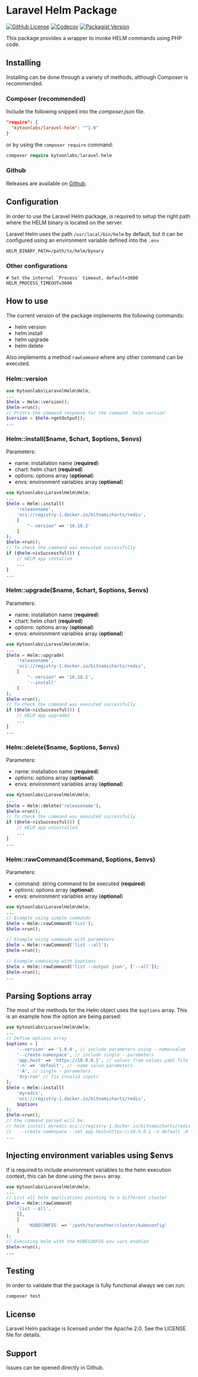 # Laravel Helm Package

[![GitHub License](https://img.shields.io/github/license/kytoonlabs/laravel-helm)](https://github.com/kytoonlabs/laravel-helm/blob/main/LICENSE)
[![Codecov](https://img.shields.io/codecov/c/github/kytoonlabs/laravel-helm)](https://app.codecov.io/gh/kytoonlabs/laravel-helm)
[![Packagist Version](https://img.shields.io/packagist/v/kytoonlabs/laravel-helm)](https://packagist.org/packages/kytoonlabs/laravel-helm)

This package provides a wrapper to invoke HELM commands using PHP code.

## Installing

Installing can be done through a variety of methods, although Composer is recommended.

### Composer (recommended)

Include the following snipped into the *composer.json* file.

```json
"require": {
  "kytoonlabs/laravel-helm": "^1.0"
}
```

or by using the `composer require` command:

```php
composer require kytoonlabs/laravel-helm
```

### Github

Releases are available on [Github](https://github.com/kytoonlabs/laravel-helm/releases).

## Configuration

In order to use the Laravel Helm package, is required to setup the right path where the HELM binary is located on the server.

Laravel Helm uses the path `/usr/local/bin/helm` by default, but it can be configured using an environment variable defined into the `.env`

```dotenv
HELM_BINARY_PATH=/path/to/helm/bynary
```

### Other configurations

```dotenv
# Set the internal `Process` timeout, default=3600
HELM_PROCESS_TIMEOUT=3600
```

## How to use

The current version of the package implements the following commands:

- helm version
- helm install
- helm upgrade
- helm delete

Also implements a method `rawCommand` where any other command can be executed.

### Helm::version

```php
use Kytoonlabs\LaravelHelm\Helm;
...
$helm = Helm::version();
$helm->run();
// Prints the command response for the command 'helm version'
$version = $helm->getOutput();
...
```

### Helm::install($name, $chart, $options, $envs)

Parameters:

- name: installation name (**required**)
- chart: helm chart (**required**)
- options: options array (**optional**)
- envs: environment variables array (**optional**)

```php
use Kytoonlabs\LaravelHelm\Helm;
...
$helm = Helm::install(
    'releasename',
    'oci://registry-1.docker.io/bitnamicharts/redis',
    [
        "--version" => '16.18.2'
    ]
);
$helm->run();
// To check the command was executed successfully
if ($helm->isSuccessful()) {
    // HELM app installed
    ...
}
...
```

### Helm::upgrade($name, $chart, $options, $envs)

Parameters:

- name: installation name (**required**)
- chart: helm chart (**required**)
- options: options array (**optional**)
- envs: environment variables array (**optional**)

```php
use Kytoonlabs\LaravelHelm\Helm;
...
$helm = Helm::upgrade(
    'releasename',
    'oci://registry-1.docker.io/bitnamicharts/redis',
    [
        "--version" => '16.18.2',
        '--install'
    ]
);
$helm->run();
// To check the command was executed successfully
if ($helm->isSuccessful()) {
    // HELM app upgraded
    ...
}
...
```

### Helm::delete($name, $options, $envs)

Parameters:

- name: installation name (**required**)
- options: options array (**optional**)
- envs: environment variables array (**optional**)

```php
use Kytoonlabs\LaravelHelm\Helm;
...
$helm = Helm::delete('releasename');
$helm->run();
// To check the command was executed successfully
if ($helm->isSuccessful()) {
    // HELM app uninstalled
    ...
}
...
```

### Helm::rawCommand($command, $options, $envs)

Parameters:

- command: string command to be executed (**required**)
- options: options array (**optional**)
- envs: environment variables array (**optional**)

```php
use Kytoonlabs\LaravelHelm\Helm;
...
// Example using simple commands
$helm = Helm::rawCommand('list');
$helm->run();

// Example using commands with parameters
$helm = Helm::rawCommand('list --all');
$helm->run();

// Example combining with $options
$helm = Helm::rawCommand('list --output json', ['--all']);
$helm->run();
...
```

## Parsing $options array

The most of the methods for the Helm object uses the `$options` array. This is an example how the option are being parsed:

```php
use Kytoonlabs\LaravelHelm\Helm;
...
// Define options array
$options = [
    '--version' => '1.0.0', // include parameters using --name=value
    '--create-namespace', // include single --parameters
    'app.host' => 'https://10.0.0.1', // values from values.yaml file
    '-n' => 'default', // -name value parameters
    '-A', // single - parameters
    'dry-run' // fix invalid inputs 
];
$helm = Helm::install(
    'myredis',
    'oci://registry-1.docker.io/bitnamicharts/redis',
    $options
);
$helm->run();
// the command parsed will be:
// helm install myredis oci://registry-1.docker.io/bitnamicharts/redis --version=1.0.0 
//   --create-namespace --set app.host=https://10.0.0.1 -n default -A --dry-run
...
```

## Injecting environment variables using $envs

If is required to include environment variables to the helm execution context, this can be done using the `$envs` array.

```php
use Kytoonlabs\LaravelHelm\Helm;
...
// List all helm applications pointing to a different cluster
$helm = Helm::rawCommand(
    'list --all',
    [],
    [
        'KUBECONFIG' => '/path/to/another/cluster/kubeconfig'
    ]
);
// Executing helm with the KUBECONFIG env vars enabled
$helm->run();
...
```

## Testing

In order to validate that the package is fully functional always we can run:

```js
composer test
```

## License

Laravel Helm package is licensed under the Apache 2.0. See the LICENSE file for details.

## Support

Issues can be opened directly in Github.
